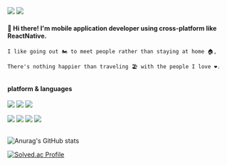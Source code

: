 [<img src="https://img.shields.io/badge/Instagram-E4405F?style=flat-square&logo=Instagram&logoColor=white"/>](https://www.instagram.com/_wonnx/) <a href="mailto:labora7@hanyang.ac.kr"><img src="https://img.shields.io/badge/labora7@hanyang.ac.kr-EA4335?style=flat-square&logo=Gmail&logoColor=white"/></a>

#### 👋 Hi there! I'm mobile application developer using cross-platform like ReactNative.
```
I like going out 🏍️ to meet people rather than staying at home 🏠,
  
There's nothing happier than traveling 🏖️ with the people I love ❤️.
```
##

#### platform & languages
<img src="https://img.shields.io/badge/JavaScript-F7DF1E?style=flat-square&logo=JavaScript&logoColor=black"/> <img src="https://img.shields.io/badge/Python-3776AB?style=flat-square&logo=Python&logoColor=white"/> <img src="https://img.shields.io/badge/C++-00599C?style=flat-square&logo=c%2B%2B&logoColor=white"/>

<img src="https://img.shields.io/badge/Android-3DDC84?style=flat-square&logo=Android&logoColor=white"/> <img src="https://img.shields.io/badge/IOS-000000?style=flat-square&logo=IOS&logoColor=white"/> <img src="https://img.shields.io/badge/React Native-61DAFB?style=flat-square&logo=React&logoColor=black"/> <img src="https://img.shields.io/badge/Node.js-339933?style=flat-square&logo=Node.js&logoColor=white"/>

##  

![Anurag's GitHub stats](https://github-readme-stats.vercel.app/api?username=wonnx&show_icons=true&theme=vue)  

[![Solved.ac Profile](http://mazassumnida.wtf/api/v2/generate_badge?boj=loveyourself)](https://solved.ac/loveyourself/) 
